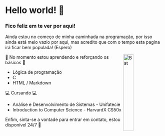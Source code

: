 # Hello world! 👋
### Fico feliz em te ver por aqui! 

Ainda estou no começo de minha caminhada na programação, por isso ainda está meio vazio por aqui, mas acredito que com o tempo esta pagina irá ficar bem populada! (Espero)

<img align='right' src="https://i.pinimg.com/originals/b6/2b/d6/b62bd653a5ea86726d1b28b9cfc9916d.gif" alt="Bat" style="width:25%">

🌱 No momento estou aprendendo e reforçando os básicos 🌱
- Lógica de programação
- C
- HTML / Markdown


 💻 Cursando 💻 

- Análise e Desenvolvimento de Sistemas - Unifatecie 
- Introduction to Computer Science - HarvardX CS50x

Enfim, sinta-se a vontade para entrar em contato, estou disponível 24/7 🧐  



